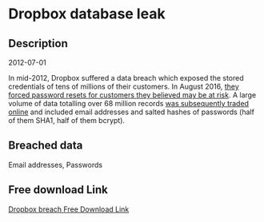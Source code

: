 # Dropbox database leak

## Description

2012-07-01

In mid-2012, Dropbox suffered a data breach which exposed the stored credentials of tens of millions of their customers. In August 2016, <a href="https://motherboard.vice.com/read/dropbox-forces-password-resets-after-user-credentials-exposed" target="_blank" rel="noopener">they forced password resets for customers they believed may be at risk</a>. A large volume of data totalling over 68 million records <a href="https://motherboard.vice.com/read/hackers-stole-over-60-million-dropbox-accounts" target="_blank" rel="noopener">was subsequently traded online</a> and included email addresses and salted hashes of passwords (half of them SHA1, half of them bcrypt).

## Breached data

Email addresses, Passwords

## Free download Link

[Dropbox breach Free Download Link](https://link-to.net/1229997/37.28521265369433/dynamic/?r=aHR0cHM6Ly93d3cubWVkaWFmaXJlLmNvbS92aWV3L1dLSmpNTUV3NGpKc0Y5RS9kcm9wYm94LmNvbS9maWxl)